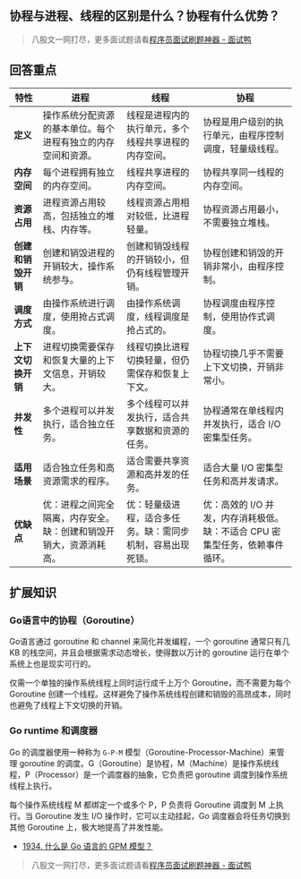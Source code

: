 ## 协程与进程、线程的区别是什么？协程有什么优势？
> 八股文一网打尽，更多面试题请看[程序员面试刷题神器 - 面试鸭](https://www.mianshiya.com/)

## 回答重点


| 特性                | 进程                                    | 线程                                    | 协程                                    |
|---------------------|-----------------------------------------|-----------------------------------------|-----------------------------------------|
| **定义**            | 操作系统分配资源的基本单位。每个进程有独立的内存空间和资源。 | 线程是进程内的执行单元，多个线程共享进程的内存空间。 | 协程是用户级别的执行单元，由程序控制调度，轻量级线程。 |
| **内存空间**        | 每个进程拥有独立的内存空间。               | 线程共享进程的内存空间。                 | 协程共享同一线程的内存空间。            |
| **资源占用**        | 进程资源占用较高，包括独立的堆栈、内存等。   | 线程资源占用相对较低，比进程轻量。       | 协程资源占用最小，不需要独立堆栈。      |
| **创建和销毁开销**  | 创建和销毁进程的开销较大，操作系统参与。     | 创建和销毁线程的开销较小，但仍有线程管理开销。 | 协程创建和销毁的开销非常小，由程序控制。  |
| **调度方式**        | 由操作系统进行调度，使用抢占式调度。         | 由操作系统调度，线程调度是抢占式的。      | 协程调度由程序控制，使用协作式调度。    |
| **上下文切换开销**  | 进程切换需要保存和恢复大量的上下文信息，开销较大。 | 线程切换比进程切换轻量，但仍需保存和恢复上下文。 | 协程切换几乎不需要上下文切换，开销非常小。 |
| **并发性**          | 多个进程可以并发执行，适合独立任务。         | 多个线程可以并发执行，适合共享数据和资源的任务。 | 协程通常在单线程内并发执行，适合 I/O 密集型任务。 |
| **适用场景**        | 适合独立任务和高资源需求的程序。           | 适合需要共享资源和高并发的任务。         | 适合大量 I/O 密集型任务和高并发请求。    |
| **优缺点**          | 优：进程之间完全隔离，内存安全。缺：创建和销毁开销大，资源消耗高。 | 优：轻量级进程，适合多任务。缺：需同步机制，容易出现死锁。 | 优：高效的 I/O 并发，内存消耗极低。缺：不适合 CPU 密集型任务，依赖事件循环。 |


## 扩展知识

### Go语言中的协程（Goroutine）

Go语言通过 goroutine 和 channel 来简化并发编程，一个 goroutine 通常只有几 KB 的栈空间，并且会根据需求动态增长，使得数以万计的 goroutine 运行在单个系统上也是现实可行的。

仅需一个单独的操作系统线程上同时运行成千上万个 Goroutine，而不需要为每个 Goroutine 创建一个线程。这样避免了操作系统线程创建和销毁的高昂成本，同时也避免了线程上下文切换的开销。

### Go runtime 和调度器

Go 的调度器使用一种称为 `G-P-M` 模型（Goroutine-Processor-Machine）来管理 goroutine 的调度。G（Goroutine）是协程，M（Machine）是操作系统线程，P（Processor）是一个调度器的抽象，它负责把 goroutine 调度到操作系统线程上执行。

每个操作系统线程 M 都绑定一个或多个 P，P 负责将 Goroutine 调度到 M 上执行。当 Goroutine 发生 I/O 操作时，它可以主动挂起，Go 调度器会将任务切换到其他 Goroutine 上，极大地提高了并发性能。

- [1934. 什么是 Go 语言的 GPM 模型？](https://www.mianshiya.com/question/1810649501711491074)

> 八股文一网打尽，更多面试题请看[程序员面试刷题神器 - 面试鸭](https://www.mianshiya.com/)